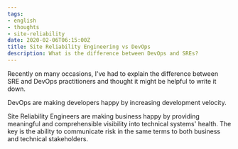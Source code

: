 ```yaml
---
tags:
- english
- thoughts
- site-reliability
date: 2020-02-06T06:15:00Z
title: Site Reliability Engineering vs DevOps
description: What is the difference between DevOps and SREs?
---
```


Recently on many occasions, I've had to explain the difference between SRE and DevOps practitioners and thought it might be helpful to write it down.

DevOps are making developers happy by increasing development velocity.

Site Reliability Engineers are making business happy by providing meaningful and comprehensible visibility into technical systems' health. The key is the ability to communicate risk in the same terms to both business and technical stakeholders.

<!--more-->

